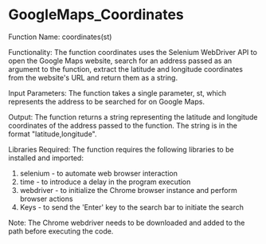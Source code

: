 # GoogleMaps_Coordinates

Function Name:
coordinates(st)

Functionality:
The function coordinates uses the Selenium WebDriver API to open the Google Maps website, search for an address passed as an argument to the function, extract the latitude and longitude coordinates from the website's URL and return them as a string.

Input Parameters:
The function takes a single parameter, st, which represents the address to be searched for on Google Maps.

Output:
The function returns a string representing the latitude and longitude coordinates of the address passed to the function. The string is in the format "latitude,longitude".

Libraries Required:
The function requires the following libraries to be installed and imported:

1. selenium - to automate web browser interaction
2. time - to introduce a delay in the program execution
3. webdriver - to initialize the Chrome browser instance and perform browser actions
4. Keys - to send the 'Enter' key to the search bar to initiate the search


Note:
The Chrome webdriver needs to be downloaded and added to the path before executing the code.
